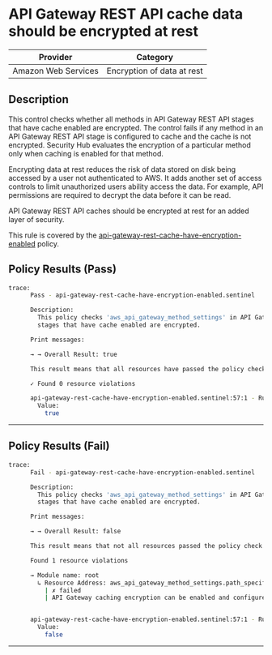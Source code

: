# API Gateway REST API cache data should be encrypted at rest

| Provider            | Category                   |
|---------------------|----------------------------|
| Amazon Web Services | Encryption of data at rest |

## Description

This control checks whether all methods in API Gateway REST API stages that have cache enabled are encrypted. The control fails if any method in an API Gateway REST API stage is configured to cache and the cache is not encrypted. Security Hub evaluates the encryption of a particular method only when caching is enabled for that method.

Encrypting data at rest reduces the risk of data stored on disk being accessed by a user not authenticated to AWS. It adds another set of access controls to limit unauthorized users ability access the data. For example, API permissions are required to decrypt the data before it can be read.

API Gateway REST API caches should be encrypted at rest for an added layer of security.

This rule is covered by the [api-gateway-rest-cache-have-encryption-enabled](https://github.com/hashicorp/policy-library-NIST-Policy-Set-for-AWS-Terraform/blob/main/policies/api-gateway/api-gateway-rest-cache-have-encryption-enabled.sentinel) policy.

## Policy Results (Pass)
```bash
trace:
      Pass - api-gateway-rest-cache-have-encryption-enabled.sentinel

      Description:
        This policy checks 'aws_api_gateway_method_settings' in API Gateway REST API
        stages that have cache enabled are encrypted.

      Print messages:

      → → Overall Result: true

      This result means that all resources have passed the policy check for the policy api-gateway-rest-cache-have-encryption-enabled.

      ✓ Found 0 resource violations

      api-gateway-rest-cache-have-encryption-enabled.sentinel:57:1 - Rule "main"
        Value:
          true
```

---

## Policy Results (Fail)
```bash
trace:
      Fail - api-gateway-rest-cache-have-encryption-enabled.sentinel

      Description:
        This policy checks 'aws_api_gateway_method_settings' in API Gateway REST API
        stages that have cache enabled are encrypted.

      Print messages:

      → → Overall Result: false

      This result means that not all resources passed the policy check and the protected behavior is not allowed for the policy api-gateway-rest-cache-have-encryption-enabled.

      Found 1 resource violations

      → Module name: root
        ↳ Resource Address: aws_api_gateway_method_settings.path_specific
          | ✗ failed
          | API Gateway caching encryption can be enabled and configured to encrypt the cache data while at rest. Refer to https://docs.aws.amazon.com/securityhub/latest/userguide/apigateway-controls.html#apigateway-5 for more details.


      api-gateway-rest-cache-have-encryption-enabled.sentinel:57:1 - Rule "main"
        Value:
          false
```

---